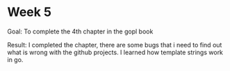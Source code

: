 # Week 5

Goal: To complete the 4th chapter in the gopl book

Result: I completed the chapter, there are some bugs that i need to find out what is wrong with the github projects.
I learned how template strings work in go.
